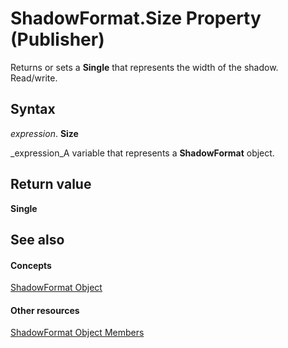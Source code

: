 
# ShadowFormat.Size Property (Publisher)

Returns or sets a  **Single** that represents the width of the shadow. Read/write.


## Syntax

 _expression_. **Size**

 _expression_A variable that represents a  **ShadowFormat** object.


## Return value

 **Single**


## See also


#### Concepts


 [ShadowFormat Object](b23ab92e-5e49-8d8d-69d5-93d391a9edb2.md)
#### Other resources


 [ShadowFormat Object Members](52eb5508-4f8e-ed26-82f2-7f617d67a4a0.md)

